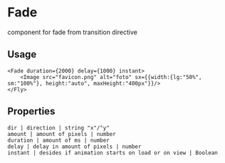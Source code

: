 # Fade

component for fade from transition directive

## Usage
```markup
<Fade duration={2000} delay={1000} instant>
    <Image src="favicon.png" alt="foto" sx={{width:{lg:"50%", sm:"100%"}, height:"auto", maxHeight:"400px"}}/>
</Fly>
```

## Properties
```properties
dir | direction | string "x"/"y"
amount | amount of pixels | number
duration | amount of ms | number
delay | delay in amount of pixels | number
instant | desides if animation starts on load or on view | Boolean
```
